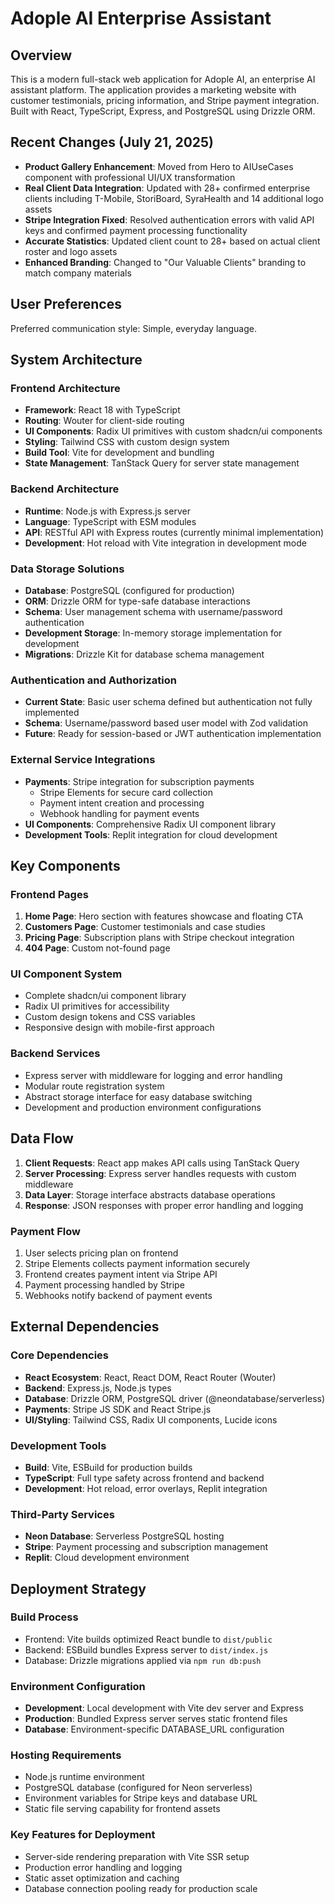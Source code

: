 # Adople AI Enterprise Assistant

## Overview

This is a modern full-stack web application for Adople AI, an enterprise AI assistant platform. The application provides a marketing website with customer testimonials, pricing information, and Stripe payment integration. Built with React, TypeScript, Express, and PostgreSQL using Drizzle ORM.

## Recent Changes (July 21, 2025)

- **Product Gallery Enhancement**: Moved from Hero to AIUseCases component with professional UI/UX transformation
- **Real Client Data Integration**: Updated with 28+ confirmed enterprise clients including T-Mobile, StoriBoard, SyraHealth and 14 additional logo assets
- **Stripe Integration Fixed**: Resolved authentication errors with valid API keys and confirmed payment processing functionality
- **Accurate Statistics**: Updated client count to 28+ based on actual client roster and logo assets
- **Enhanced Branding**: Changed to "Our Valuable Clients" branding to match company materials

## User Preferences

Preferred communication style: Simple, everyday language.

## System Architecture

### Frontend Architecture
- **Framework**: React 18 with TypeScript
- **Routing**: Wouter for client-side routing
- **UI Components**: Radix UI primitives with custom shadcn/ui components
- **Styling**: Tailwind CSS with custom design system
- **Build Tool**: Vite for development and bundling
- **State Management**: TanStack Query for server state management

### Backend Architecture
- **Runtime**: Node.js with Express.js server
- **Language**: TypeScript with ESM modules
- **API**: RESTful API with Express routes (currently minimal implementation)
- **Development**: Hot reload with Vite integration in development mode

### Data Storage Solutions
- **Database**: PostgreSQL (configured for production)
- **ORM**: Drizzle ORM for type-safe database interactions
- **Schema**: User management schema with username/password authentication
- **Development Storage**: In-memory storage implementation for development
- **Migrations**: Drizzle Kit for database schema management

### Authentication and Authorization
- **Current State**: Basic user schema defined but authentication not fully implemented
- **Schema**: Username/password based user model with Zod validation
- **Future**: Ready for session-based or JWT authentication implementation

### External Service Integrations
- **Payments**: Stripe integration for subscription payments
  - Stripe Elements for secure card collection
  - Payment intent creation and processing
  - Webhook handling for payment events
- **UI Components**: Comprehensive Radix UI component library
- **Development Tools**: Replit integration for cloud development

## Key Components

### Frontend Pages
1. **Home Page**: Hero section with features showcase and floating CTA
2. **Customers Page**: Customer testimonials and case studies
3. **Pricing Page**: Subscription plans with Stripe checkout integration
4. **404 Page**: Custom not-found page

### UI Component System
- Complete shadcn/ui component library
- Radix UI primitives for accessibility
- Custom design tokens and CSS variables
- Responsive design with mobile-first approach

### Backend Services
- Express server with middleware for logging and error handling
- Modular route registration system
- Abstract storage interface for easy database switching
- Development and production environment configurations

## Data Flow

1. **Client Requests**: React app makes API calls using TanStack Query
2. **Server Processing**: Express server handles requests with custom middleware
3. **Data Layer**: Storage interface abstracts database operations
4. **Response**: JSON responses with proper error handling and logging

### Payment Flow
1. User selects pricing plan on frontend
2. Stripe Elements collects payment information securely
3. Frontend creates payment intent via Stripe API
4. Payment processing handled by Stripe
5. Webhooks notify backend of payment events

## External Dependencies

### Core Dependencies
- **React Ecosystem**: React, React DOM, React Router (Wouter)
- **Backend**: Express.js, Node.js types
- **Database**: Drizzle ORM, PostgreSQL driver (@neondatabase/serverless)
- **Payments**: Stripe JS SDK and React Stripe.js
- **UI/Styling**: Tailwind CSS, Radix UI components, Lucide icons

### Development Tools
- **Build**: Vite, ESBuild for production builds
- **TypeScript**: Full type safety across frontend and backend
- **Development**: Hot reload, error overlays, Replit integration

### Third-Party Services
- **Neon Database**: Serverless PostgreSQL hosting
- **Stripe**: Payment processing and subscription management
- **Replit**: Cloud development environment

## Deployment Strategy

### Build Process
- Frontend: Vite builds optimized React bundle to `dist/public`
- Backend: ESBuild bundles Express server to `dist/index.js`
- Database: Drizzle migrations applied via `npm run db:push`

### Environment Configuration
- **Development**: Local development with Vite dev server and Express
- **Production**: Bundled Express server serves static frontend files
- **Database**: Environment-specific DATABASE_URL configuration

### Hosting Requirements
- Node.js runtime environment
- PostgreSQL database (configured for Neon serverless)
- Environment variables for Stripe keys and database URL
- Static file serving capability for frontend assets

### Key Features for Deployment
- Server-side rendering preparation with Vite SSR setup
- Production error handling and logging
- Static asset optimization and caching
- Database connection pooling ready for production scale
